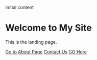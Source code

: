 Initial content


<html>
<head>
    <title>My GitHub Pages</title>
</head>
<body>
    <h1>Welcome to My Site</h1>
    <p>This is the landing page.</p>
    <a href="about.html">Go to About Page</a>
    <a href="contact.html">Contact Us</a>
    <a href = "main_page.php"> GO Here </a>
</body>
</html>